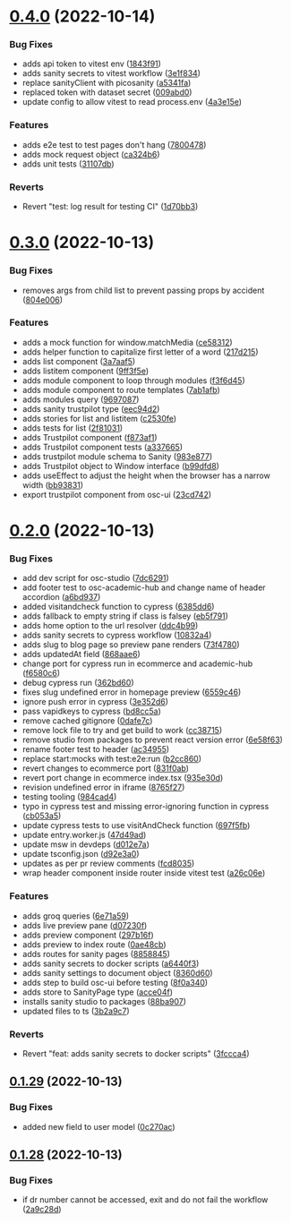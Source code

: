 # [0.4.0](https://github.com/Open-Study-College/osc/compare/v0.3.0...v0.4.0) (2022-10-14)


### Bug Fixes

* adds api token to vitest env ([1843f91](https://github.com/Open-Study-College/osc/commit/1843f911f6465b4b56f367e23d1219c2228a2166))
* adds sanity secrets to vitest workflow ([3e1f834](https://github.com/Open-Study-College/osc/commit/3e1f8341af1eb17174680a6c6ee4d52cf3e0cbec))
* replace sanityClient with picosanity ([a5341fa](https://github.com/Open-Study-College/osc/commit/a5341fa2f604d48109658e6d03ac28b78e508fea))
* replaced token with dataset secret ([009abd0](https://github.com/Open-Study-College/osc/commit/009abd063dbbbbe4396d16c9fcdccc6e3a006851))
* update config to allow vitest to read process.env ([4a3e15e](https://github.com/Open-Study-College/osc/commit/4a3e15e03406c3d3d1a3f8a14563dc56551defc6))


### Features

* adds e2e test to test pages don't hang ([7800478](https://github.com/Open-Study-College/osc/commit/78004786ef1f925b123895b6377843244ff66b11))
* adds mock request object ([ca324b6](https://github.com/Open-Study-College/osc/commit/ca324b6931aa92206ca550fb453dde6f6ed93481))
* adds unit tests ([31107db](https://github.com/Open-Study-College/osc/commit/31107dbc5d3401d0c0baa77ed44e316f2de89d04))


### Reverts

* Revert "test: log result for testing CI" ([1d70bb3](https://github.com/Open-Study-College/osc/commit/1d70bb35a465118d9f55aba06e40a6d3937b165c))



# [0.3.0](https://github.com/Open-Study-College/osc/compare/v0.2.0...v0.3.0) (2022-10-13)


### Bug Fixes

* removes args from child list to prevent passing props by accident ([804e006](https://github.com/Open-Study-College/osc/commit/804e0068d051a73d3372676128d2fdeca2972123))


### Features

* adds a mock function for window.matchMedia ([ce58312](https://github.com/Open-Study-College/osc/commit/ce5831296c27c3d0157ebb5f291fb83a0a4cd102))
* adds helper function to capitalize first letter of a word ([217d215](https://github.com/Open-Study-College/osc/commit/217d21573f08ca3baa43d405b48351f78d8f42b9))
* adds list component ([3a7aaf5](https://github.com/Open-Study-College/osc/commit/3a7aaf534b3b784238864793d68e8c500a77aa11))
* adds listitem component ([9ff3f5e](https://github.com/Open-Study-College/osc/commit/9ff3f5e2a23c10cb8c77cbb0b1839e2dd6ad1aa0))
* adds module component to loop through modules ([f3f6d45](https://github.com/Open-Study-College/osc/commit/f3f6d4578810530e6ed9125b14a9afcac16ec53f))
* adds module component to route templates ([7ab1afb](https://github.com/Open-Study-College/osc/commit/7ab1afbef79d26694d7c9050abe304db30d954af))
* adds modules query ([9697087](https://github.com/Open-Study-College/osc/commit/96970875404aefa1f6662e2df48d0ced5a97767e))
* adds sanity trustpilot type ([eec94d2](https://github.com/Open-Study-College/osc/commit/eec94d2fe1bad8f7ee678056a9c7c012ea4bce0d))
* adds stories for list and listitem ([c2530fe](https://github.com/Open-Study-College/osc/commit/c2530fefe69ee168caa6b2fbe22d1089402b61aa))
* adds tests for list ([2f81031](https://github.com/Open-Study-College/osc/commit/2f81031d4e085c67144d20462c34d6e27fd294eb))
* adds Trustpilot component ([f873af1](https://github.com/Open-Study-College/osc/commit/f873af122fc507bb83257942ea08785c695c30b5))
* adds Trustpilot component tests ([a337665](https://github.com/Open-Study-College/osc/commit/a33766526d0f04ae9042fa04545d3b8662782499))
* adds trustpilot module schema to Sanity ([983e877](https://github.com/Open-Study-College/osc/commit/983e877b6709c5bbc8a69f81ea3da34d741aaad4))
* adds Trustpilot object to Window interface ([b99dfd8](https://github.com/Open-Study-College/osc/commit/b99dfd84271a61bef4e0b3060ec629e412c8e206))
* adds useEffect to adjust the height when the browser has a  narrow width ([bb93831](https://github.com/Open-Study-College/osc/commit/bb93831b6819ea63fa637da304d6fa785af47949))
* export trustpilot component from osc-ui ([23cd742](https://github.com/Open-Study-College/osc/commit/23cd742a0c5fcd1a8c0130372e27be371ea26b5d))



# [0.2.0](https://github.com/Open-Study-College/osc/compare/v0.1.29...v0.2.0) (2022-10-13)


### Bug Fixes

* add dev script for osc-studio ([7dc6291](https://github.com/Open-Study-College/osc/commit/7dc62918d1bb7c168994c4201485ef8c40fbe471))
* add footer test to osc-academic-hub and change name of header accordion ([a6bd937](https://github.com/Open-Study-College/osc/commit/a6bd937aadd82c53b1ae8ee44a192da21d6f2b88))
* added visitandcheck function to cypress ([6385dd6](https://github.com/Open-Study-College/osc/commit/6385dd62553b5e79de1aca938944721833770d52))
* adds fallback to empty string if class is falsey ([eb5f791](https://github.com/Open-Study-College/osc/commit/eb5f791a2a1ca04dd026aea38289a7e35d24d972))
* adds home option to the url resolver ([ddc4b99](https://github.com/Open-Study-College/osc/commit/ddc4b99a66cc9eeb65c1e5952529bbba0627ad0b))
* adds sanity secrets to cypress workflow ([10832a4](https://github.com/Open-Study-College/osc/commit/10832a4a4d2d3b4f60b2b7de63f5ad625d632374))
* adds slug to blog page so preview pane renders ([73f4780](https://github.com/Open-Study-College/osc/commit/73f478033bc83c63d98ca32028049877648ddf51))
* adds updatedAt field ([868aae6](https://github.com/Open-Study-College/osc/commit/868aae678740ea5879fae34cdea869cb21cb8415))
* change port for cypress run in ecommerce and academic-hub ([f6580c6](https://github.com/Open-Study-College/osc/commit/f6580c6c662217f745522c471f08279d5287264f))
* debug cypress run ([362bd60](https://github.com/Open-Study-College/osc/commit/362bd602141fc32bdf089ef4412477d5f22fb8f8))
* fixes slug undefined error in homepage preview ([6559c46](https://github.com/Open-Study-College/osc/commit/6559c4694b4773c59cf5ec2508a75de86b54ab02))
* ignore push error in cypress ([3e352d6](https://github.com/Open-Study-College/osc/commit/3e352d618bf1aa73aa5cf326a242237d59e4382e))
* pass vapidkeys to cypress ([bd8cc5a](https://github.com/Open-Study-College/osc/commit/bd8cc5a76e6bfa91556abba386a441f37ec650ea))
* remove cached gitignore ([0dafe7c](https://github.com/Open-Study-College/osc/commit/0dafe7ce2954fd947490f1f9457a7408b68bf9fd))
* remove lock file to try and get build to work ([cc38715](https://github.com/Open-Study-College/osc/commit/cc3871590848fbf03fa41b950c9bfff1d8f64ea9))
* remove studio from packages to prevent react version error ([6e58f63](https://github.com/Open-Study-College/osc/commit/6e58f630c920686ea6fa15ce93ff508c090ca2ad))
* rename footer test to header ([ac34955](https://github.com/Open-Study-College/osc/commit/ac34955a31410ad7892fd461200e3d0df5e525f4))
* replace start:mocks with test:e2e:run ([b2cc860](https://github.com/Open-Study-College/osc/commit/b2cc8609ceae0b9f11db586a58830ec2bfc039f2))
* revert changes to ecommerce port ([831f0ab](https://github.com/Open-Study-College/osc/commit/831f0abeb596dd1ae787b1fc7b9542259444c3d7))
* revert port change in ecommerce index.tsx ([935e30d](https://github.com/Open-Study-College/osc/commit/935e30da3ee105bf4415798f3e56311616e77ff8))
* revision undefined error in iframe ([8765f27](https://github.com/Open-Study-College/osc/commit/8765f27721201d91b610abc840028124d61f6c7b))
* testing tooling ([984cad4](https://github.com/Open-Study-College/osc/commit/984cad462f3daac60a8f200fe46c951a03323ede))
* typo in cypress test and missing error-ignoring function in cypress ([cb053a5](https://github.com/Open-Study-College/osc/commit/cb053a5931bc9ef4eb1412bc1e007fec1611bb5b))
* update cypress tests to use visitAndCheck function ([697f5fb](https://github.com/Open-Study-College/osc/commit/697f5fb9b000b554840e65f8c987d54e72738532))
* update entry.worker.js ([47d49ad](https://github.com/Open-Study-College/osc/commit/47d49ad13036715d400f91cbdeedce55df2d1bd1))
* update msw in devdeps ([d012e7a](https://github.com/Open-Study-College/osc/commit/d012e7a103a1635ce8e344cb20f46c978ffabd43))
* update tsconfig.json ([d92e3a0](https://github.com/Open-Study-College/osc/commit/d92e3a0aaa7830086455b4cd5058030d38b91642))
* updates as per pr review comments ([fcd8035](https://github.com/Open-Study-College/osc/commit/fcd8035d507ce27954ffdf92717a972c54269a4d))
* wrap header component inside router inside vitest test ([a26c06e](https://github.com/Open-Study-College/osc/commit/a26c06e897bd5e993248790f6cab7b79a8f80115))


### Features

* adds groq queries ([6e71a59](https://github.com/Open-Study-College/osc/commit/6e71a59963eacc8e7294e7da5d9fbe5992ed6168))
* adds live preview pane ([d07230f](https://github.com/Open-Study-College/osc/commit/d07230f64891af729a190ee10d64371724dc5a9c))
* adds preview component ([297b16f](https://github.com/Open-Study-College/osc/commit/297b16f1d345fd57f4200287d881d2d27639e8e5))
* adds preview to index route ([0ae48cb](https://github.com/Open-Study-College/osc/commit/0ae48cbe40b3cc4237db4044dce2cf14c69f549b))
* adds routes for sanity pages ([8858845](https://github.com/Open-Study-College/osc/commit/8858845de596ebe292005f46f1d3c5450671e24a))
* adds sanity secrets to docker scripts ([a6440f3](https://github.com/Open-Study-College/osc/commit/a6440f3afb31950a2b678ad8b2d228112e41225c))
* adds sanity settings to document object ([8360d60](https://github.com/Open-Study-College/osc/commit/8360d600f0dc3842ef35bbad85fdd63878f83bc4))
* adds step to build osc-ui before testing ([8f0a340](https://github.com/Open-Study-College/osc/commit/8f0a34097523f0efbdb50385831a9f3d74c38004))
* adds store to SanityPage type ([acce04f](https://github.com/Open-Study-College/osc/commit/acce04f60add819d33fe60b2cc4dfd8d4c8e549f))
* installs sanity studio to packages ([88ba907](https://github.com/Open-Study-College/osc/commit/88ba907de40248b9be4fa81c771d8d9e5503229b))
* updated files to ts ([3b2a9c7](https://github.com/Open-Study-College/osc/commit/3b2a9c7ceafcbdaaf0e0048c96eb286b0d43b8e4))


### Reverts

* Revert "feat: adds sanity secrets to docker scripts" ([3fccca4](https://github.com/Open-Study-College/osc/commit/3fccca476457de75723e84c356d3224ee2578fa1))



## [0.1.29](https://github.com/Open-Study-College/osc/compare/v0.1.28...v0.1.29) (2022-10-13)


### Bug Fixes

* added new field to user model ([0c270ac](https://github.com/Open-Study-College/osc/commit/0c270ac18e91c81f79ed7ec114d31622671a2224))



## [0.1.28](https://github.com/Open-Study-College/osc/compare/v0.1.27...v0.1.28) (2022-10-13)


### Bug Fixes

* if dr number cannot be accessed, exit and do not fail the workflow ([2a9c28d](https://github.com/Open-Study-College/osc/commit/2a9c28db19bb09ba7fd61fcb3ff553f0040846de))



